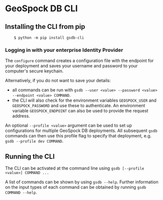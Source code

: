 # GeoSpock DB CLI

## Installing the CLI from pip
```
    $ python -m pip install gsdb-cli
```

### Logging in with your enterprise Identity Provider
The `configure` command creates a configuration file with the endpoint for your deployment and saves your username 
and password to your computer's secure keychain.

Alternatively, if you do not want to save your details: 
 - all commands can be run with `gsdb --user <value> --password <value> --endpoint <value> COMMAND`.
 - the CLI will also check for the environment variables `GEOSPOCK_USER` and `GEOSPOCK_PASSWORD` and use these to 
 authenticate. An environment variable `GEOSPOCK_ENDPOINT` can also be used to provide the request address.

An optional `--profile <value>` argument can be used to set up configurations for multiple GeoSpock DB deployments.
All subsequent `gsdb` commands can then use this profile flag to specify that deployment, e.g. 
`gsdb --profile dev COMMAND`.

## Running the CLI
The CLI can be activated at the command line using `gsdb [--profile <value>] COMMAND ... `

A list of commands can be shown by using `gsdb --help`. Further information on the input types of each command can be 
obtained by running `gsdb COMMAND --help`.

